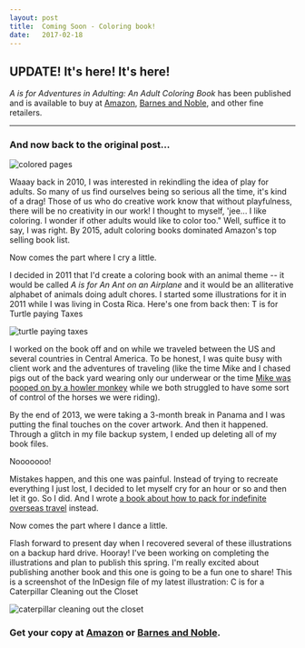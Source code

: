 ```yaml
---
layout: post
title:  Coming Soon - Coloring book!
date:   2017-02-18
---
```


## UPDATE! It's here! It's here!

<i>A is for Adventures in Adulting: An Adult Coloring Book</i> has been published and is available to buy at <a href="https://smile.amazon.com/Adventures-Adulting-Adult-Coloring-Book/dp/1544191367/" target="_blank" rel="noopener noreferrer">Amazon</a>, <a href="https://www.barnesandnoble.com/w/a-is-for-adventures-in-adulting-anne-richardson/1126005330" target="_blank" rel="noopener noreferrer">Barnes and Noble</a>, and other fine retailers.

<hr />

### And now back to the original post...

<img src="{{ site.url }}/img/posts/colored-pages.jpg" alt="colored pages" />

Waaay back in 2010, I was interested in rekindling the idea of play for adults. So many of us find ourselves being so serious all the time, it's kind of a drag! Those of us who do creative work know that without playfulness, there will be no creativity in our work! I thought to myself, 'jee... I like coloring. I wonder if other adults would like to color too." Well, suffice it to say, I was right. By 2015, adult coloring books dominated Amazon's top selling book list.

Now comes the part where I cry a little.

I decided in 2011 that I'd create a coloring book with an animal theme -- it would be called <em>A is for An Ant on an Airplane</em> and it would be an alliterative alphabet of animals doing adult chores. I started some illustrations for it in 2011 while I was living in Costa Rica. Here's one from back then: T is for Turtle paying Taxes

<img src="{{ site.url }}/img/posts/turtle-2011-600x628.png" alt="turtle paying taxes" />

I worked on the book off and on while we traveled between the US and several countries in Central America. To be honest, I was quite busy with client work and the adventures of traveling (like the time Mike and I chased pigs out of the back yard wearing only our underwear or the time <a href="http://viajaryamar.com/2012/02/12/horsey-want-a-carrot/" target="_blank" rel="noopener noreferrer">Mike was pooped on by a howler monkey</a> while we both struggled to have some sort of control of the horses we were riding).

By the end of 2013, we were taking a 3-month break in Panama and I was putting the final touches on the cover artwork. And then it happened. Through a glitch in my file backup system, I ended up deleting all of my book files.

Nooooooo!

Mistakes happen, and this one was painful. Instead of trying to recreate everything I just lost, I decided to let myself cry for an hour or so and then let it go. So I did. And I wrote <a href="https://www.amazon.com/Modern-Nomads-Backpack-Packing-Travel-ebook/dp/B00II2O31E" target="_blank" rel="noopener noreferrer">a book about how to pack for indefinite overseas travel</a> instead.

Now comes the part where I dance a little.

Flash forward to present day when I recovered several of these illustrations on a backup hard drive. Hooray! I've been working on completing the illustrations and plan to publish this spring. I'm really excited about publishing another book and this one is going to be a fun one to share! This is a screenshot of the InDesign file of my latest illustration: C is for a Caterpillar Cleaning out the Closet

<img src="{{ site.url }}/img/posts/caterpillar-indesign-980x617.png" alt="caterpillar cleaning out the closet" />

### Get your copy at <a href="https://smile.amazon.com/Adventures-Adulting-Adult-Coloring-Book/dp/1544191367/" target="_blank" rel="noopener noreferrer">Amazon</a> or <a href="https://www.barnesandnoble.com/w/a-is-for-adventures-in-adulting-anne-richardson/1126005330" target="_blank" rel="noopener noreferrer">Barnes and Noble</a>.
